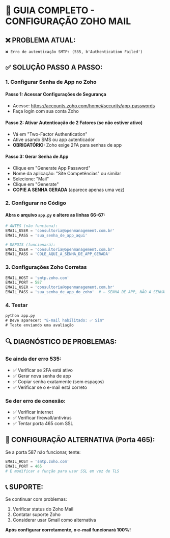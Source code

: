 # 🔧 GUIA COMPLETO - CONFIGURAÇÃO ZOHO MAIL

## ❌ **PROBLEMA ATUAL:**
```
❌ Erro de autenticação SMTP: (535, b'Authentication Failed')
```

## ✅ **SOLUÇÃO PASSO A PASSO:**

### **1. Configurar Senha de App no Zoho**

#### **Passo 1: Acessar Configurações de Segurança**
- Acesse: https://accounts.zoho.com/home#security/app-passwords
- Faça login com sua conta Zoho

#### **Passo 2: Ativar Autenticação de 2 Fatores (se não estiver ativo)**
- Vá em "Two-Factor Authentication"
- Ative usando SMS ou app autenticador
- **OBRIGATÓRIO:** Zoho exige 2FA para senhas de app

#### **Passo 3: Gerar Senha de App**
- Clique em "Generate App Password"
- Nome da aplicação: "Site Competências" ou similar
- Selecione: "Mail"
- Clique em "Generate"
- **COPIE A SENHA GERADA** (aparece apenas uma vez)

### **2. Configurar no Código**

#### **Abra o arquivo `app.py` e altere as linhas 66-67:**

```python
# ANTES (não funciona):
EMAIL_USER = 'consultoria@openmanagement.com.br'
EMAIL_PASS = 'sua_senha_de_app_aqui'

# DEPOIS (funcionará):
EMAIL_USER = 'consultoria@openmanagement.com.br'
EMAIL_PASS = 'COLE_AQUI_A_SENHA_DE_APP_GERADA'
```

### **3. Configurações Zoho Corretas**

```python
EMAIL_HOST = 'smtp.zoho.com'
EMAIL_PORT = 587
EMAIL_USER = 'consultoria@openmanagement.com.br'
EMAIL_PASS = 'sua_senha_de_app_do_zoho'  # ← SENHA DE APP, NÃO A SENHA NORMAL
```

### **4. Testar**

```cmd
python app.py
# Deve aparecer: "E-mail habilitado: ✅ Sim"
# Teste enviando uma avaliação
```

## 🔍 **DIAGNÓSTICO DE PROBLEMAS:**

### **Se ainda der erro 535:**
- ✅ Verificar se 2FA está ativo
- ✅ Gerar nova senha de app
- ✅ Copiar senha exatamente (sem espaços)
- ✅ Verificar se o e-mail está correto

### **Se der erro de conexão:**
- ✅ Verificar internet
- ✅ Verificar firewall/antivírus
- ✅ Tentar porta 465 com SSL

## 🎯 **CONFIGURAÇÃO ALTERNATIVA (Porta 465):**

Se a porta 587 não funcionar, tente:

```python
EMAIL_HOST = 'smtp.zoho.com'
EMAIL_PORT = 465
# E modificar a função para usar SSL em vez de TLS
```

## 📞 **SUPORTE:**

Se continuar com problemas:
1. Verificar status do Zoho Mail
2. Contatar suporte Zoho
3. Considerar usar Gmail como alternativa

**Após configurar corretamente, o e-mail funcionará 100%!**

